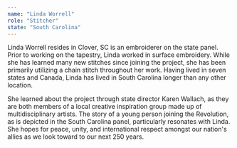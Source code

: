 ```yaml
---
name: "Linda Worrell"
role: "Stitcher"
state: "South Carolina"
---
```


Linda Worrell resides in Clover, SC is an embroiderer on the state panel. Prior to working on the tapestry, Linda worked in surface embroidery. While she has learned many new stitches since joining the project, she has been primarily utilizing a chain stitch throughout her work. Having lived in seven states and Canada, Linda has lived in South Carolina longer than any other location.

She learned about the project through state director Karen Wallach, as they are both members of a local creative inspiration group made up of multidisciplinary artists. The story of a young person joining the Revolution, as is depicted in the South Carolina panel, particularly resonates with Linda. She hopes for peace, unity, and international respect amongst our nation's allies as we look toward to our next 250 years.